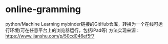 # online-gramming
python/Machine Learning
mybinder链接的GitHub仓库，转换为一个在线可运行环境(可在任意平台上的浏览器运行，包括iPad等)
方法实现来源：https://www.jianshu.com/p/50cd046ef5f7
